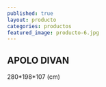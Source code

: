 ```yaml
---
published: true
layout: producto
categories: productos
featured_image: producto-6.jpg
---
```

## APOLO DIVAN

280\*198\*107 (cm)
